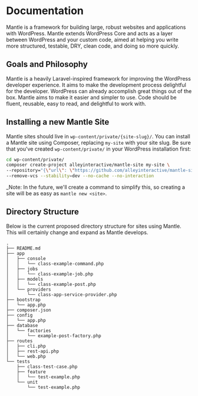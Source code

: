 Documentation
=============

Mantle is a framework for building large, robust websites and applications with WordPress. Mantle extends WordPress Core and acts as a layer between WordPress and your custom code, aimed at helping you write more structured, testable, DRY, clean code, and doing so more quickly.

## Goals and Philosophy
Mantle is a heavily Laravel-inspired framework for improving the WordPress developer experience. It aims to make the development process delightful for the developer. WordPress can already accomplish great things out of the box. Mantle aims to make it easier and simpler to use. Code should be fluent, reusable, easy to read, and delightful to work with.

## Installing a new Mantle Site

Mantle sites should live in `wp-content/private/{site-slug}/`. You can install
a Mantle site using Composer, replacing `my-site` with your site slug. Be sure
that you've created `wp-content/private/` in your WordPress installation first:

```bash
cd wp-content/private/
composer create-project alleyinteractive/mantle-site my-site \
--repository="{\"url\": \"https://github.com/alleyinteractive/mantle-site.git\", \"type\": \"vcs\"}" \
--remove-vcs --stability=dev --no-cache --no-interaction
```

_Note: In the future, we'll create a command to simplify this, so creating a site will be as
easy as `mantle new <site>`.

## Directory Structure

Below is the current proposed directory structure for sites using Mantle. This
will certainly change and expand as Mantle develops.

```
.
├── README.md
├── app
│   ├── console
│   │   └── class-example-command.php
│   ├── jobs
│   │   └── class-example-job.php
│   ├── models
│   │   └── class-example-post.php
│   └── providers
│       └── class-app-service-provider.php
├── bootstrap
│   └── app.php
├── composer.json
├── config
│   └── app.php
├── database
│   └── factories
│       └── example-post-factory.php
├── routes
│   ├── cli.php
│   ├── rest-api.php
│   └── web.php
└── tests
    ├── class-test-case.php
    ├── feature
    │   └── test-example.php
    └── unit
        └── test-example.php
```
